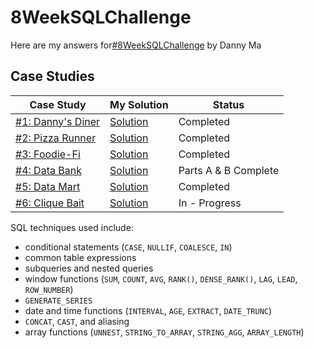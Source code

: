 # 8WeekSQLChallenge
Here are my answers for[#8WeekSQLChallenge](https://8weeksqlchallenge.com/ "8 Week SQL Challenge") by Danny Ma

## Case Studies
Case Study       |  My Solution | Status  
---------------- |  ----------- | -------  
[#1: Danny's Diner](https://8weeksqlchallenge.com/case-study-1/) | [Solution](https://github.com/elizabethygonz/SQL/tree/main/8_Week_SQL_Challenge/CaseStudy1)  | Completed
[#2: Pizza Runner](https://8weeksqlchallenge.com/case-study-2/)  | [Solution](https://github.com/elizabethygonz/SQL/tree/main/8_Week_SQL_Challenge/CaseStudy2)  | Completed
[#3: Foodie-Fi](https://8weeksqlchallenge.com/case-study-3/)     | [Solution](https://github.com/elizabethygonz/SQL/tree/main/8_Week_SQL_Challenge/CaseStudy3)  | Completed
[#4: Data Bank](https://8weeksqlchallenge.com/case-study-4/)     | [Solution](https://github.com/elizabethygonz/SQL/tree/main/8_Week_SQL_Challenge/CaseStudy4)  | Parts A & B Complete   
[#5: Data Mart](https://8weeksqlchallenge.com/case-study-5/)     | [Solution](https://github.com/elizabethygonz/SQL/tree/main/8_Week_SQL_Challenge/CaseStudy5) | Completed
[#6: Clique Bait](https://8weeksqlchallenge.com/case-study-6/)   | [Solution](https://github.com/elizabethygonz/SQL/tree/main/8_Week_SQL_Challenge/CaseStudy6)  | In - Progress

SQL techniques used include:
* conditional statements (`CASE`, `NULLIF`, `COALESCE`, `IN`)
* common table expressions
* subqueries and nested queries
* window functions (`SUM`, `COUNT`, `AVG`, `RANK()`, `DENSE_RANK()`, `LAG`, `LEAD`, `ROW_NUMBER`) 
* `GENERATE_SERIES`
* date and time functions (`INTERVAL`, `AGE`, `EXTRACT`, `DATE_TRUNC`)
* `CONCAT`, `CAST`, and aliasing
* array functions (`UNNEST`, `STRING_TO_ARRAY`, `STRING_AGG`, `ARRAY_LENGTH`)
